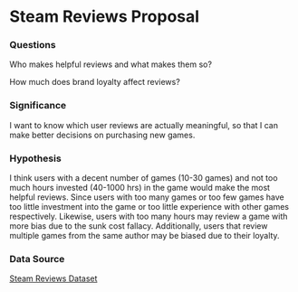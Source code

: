 # Steam Reviews Proposal

### Questions

Who makes helpful reviews and what makes them so?

How much does brand loyalty affect reviews?

### Significance

I want to know which user reviews are actually meaningful, so that I can make better decisions on purchasing new games.

### Hypothesis

I think users with a decent number of games (10-30 games) and not too much hours invested (40-1000 hrs) in the game would make the most helpful reviews. Since users with too many games or too few games have too little investment into the game or too little experience with other games respectively. Likewise, users with too many hours may review a game with more bias due to the sunk cost fallacy. Additionally, users that review multiple games from the same author may be biased due to their loyalty.

### Data Source

[Steam Reviews Dataset](https://www.kaggle.com/datasets/kieranpoc/steam-reviews)
